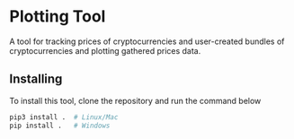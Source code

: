 # Plotting Tool

A tool for tracking prices of cryptocurrencies and user-created bundles of cryptocurrencies and plotting gathered prices data.

## Installing

To install this tool, clone the repository and run the command below

```py
pip3 install .  # Linux/Mac
pip install .   # Windows
```
